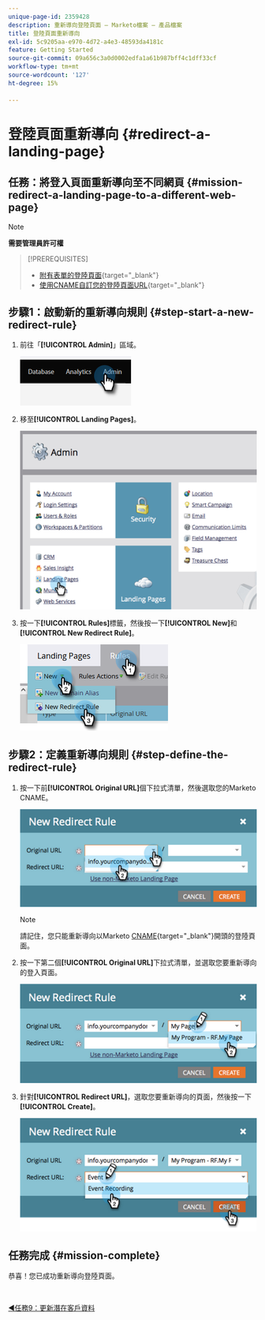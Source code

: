```yaml
---
unique-page-id: 2359428
description: 重新導向登陸頁面 — Marketo檔案 — 產品檔案
title: 登陸頁面重新導向
exl-id: 5c9205aa-e970-4d72-a4e3-48593da4181c
feature: Getting Started
source-git-commit: 09a656c3a0d0002edfa1a61b987bff4c1dff33cf
workflow-type: tm+mt
source-wordcount: '127'
ht-degree: 15%

---
```


# 登陸頁面重新導向 {#redirect-a-landing-page}

## 任務：將登入頁面重新導向至不同網頁 {#mission-redirect-a-landing-page-to-a-different-web-page}

>[!NOTE]
>
>**需要管理員許可權**

>[!PREREQUISITES]
>
>* [附有表單的登陸頁面](/help/marketo/getting-started/quick-wins/landing-page-with-a-form.md){target="_blank"}
>* [使用CNAME自訂您的登陸頁面URL](/help/marketo/product-docs/demand-generation/landing-pages/landing-page-actions/customize-your-landing-page-urls-with-a-cname.md){target="_blank"}

## 步驟1：啟動新的重新導向規則 {#step-start-a-new-redirect-rule}

1. 前往「**[!UICONTROL Admin]**」區域。

   ![](assets/redirect-a-landing-page-1.png)

1. 移至&#x200B;**[!UICONTROL Landing Pages]**。

   ![](assets/redirect-a-landing-page-2.png)

1. 按一下&#x200B;**[!UICONTROL Rules]**&#x200B;標籤，然後按一下&#x200B;**[!UICONTROL New]**&#x200B;和&#x200B;**[!UICONTROL New Redirect Rule]**。

   ![](assets/redirect-a-landing-page-3.png)

## 步驟2：定義重新導向規則 {#step-define-the-redirect-rule}

1. 按一下前&#x200B;**[!UICONTROL Original URL]**&#x200B;個下拉式清單，然後選取您的Marketo CNAME。

   ![](assets/redirect-a-landing-page-4.png)

   >[!NOTE]
   >
   >請記住，您只能重新導向以Marketo [CNAME](/help/marketo/product-docs/demand-generation/landing-pages/landing-page-actions/customize-your-landing-page-urls-with-a-cname.md){target="_blank"}開頭的登陸頁面。

1. 按一下第二個&#x200B;**[!UICONTROL Original URL]**&#x200B;下拉式清單，並選取您要重新導向的登入頁面。

   ![](assets/redirect-a-landing-page-5.png)

1. 針對&#x200B;**[!UICONTROL Redirect URL]**，選取您要重新導向的頁面，然後按一下&#x200B;**[!UICONTROL Create]**。

   ![](assets/redirect-a-landing-page-6.png)

## 任務完成 {#mission-complete}

恭喜！您已成功重新導向登陸頁面。

<br>

[◄任務9：更新潛在客戶資料](/help/marketo/getting-started/quick-wins/update-person-data.md)
